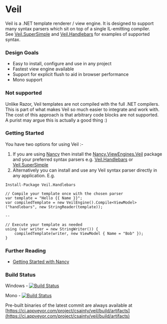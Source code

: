 # Veil

Veil is a .NET template renderer / view engine. It is designed to support many syntax parsers which sit on top of a single IL-emitting compiler.  
See [Veil.SuperSimple](https://github.com/csainty/Veil/tree/master/Src/Veil.SuperSimple) and [Veil.Handlebars](https://github.com/csainty/Veil/tree/master/Src/Veil.Handlebars) for examples of supported syntax.

### Design Goals

* Easy to install, configure and use in any project
* Fastest view engine available
* Support for explicit flush to aid in browser performance
* Mono support

### Not supported
Unlike Razor, Veil templates are not compiled with the full .NET compilers. This is part of what makes Veil so much easier to integrate and work with. The cost of this approach is that arbitrary code blocks are not supported.  
A purist may argue this is actually a good thing :) 


### Getting Started
You have two options for using Veil :-

1. If you are using [Nancy](https://github.com/NancyFx/Nancy) then install the [Nancy.ViewEngines.Veil](http://www.nuget.org/packages/Nancy.ViewEngines.Veil) package and your preferred syntax parsers e.g. [Veil.Handlebars](http://www.nuget.org/packages/Veil.Handlebars) or [Veil.SuperSimple](http://www.nuget.org/packages/Veil.SuperSimple)
2. Alternatively you can install and use any Veil syntax parser directly in any application. E.g.

````
Install-Package Veil.Handlebars

// Compile your template once with the chosen parser
var template = "Hello {{ Name }}";
var compiledTemplate = new VeilEngine().Compile<ViewModel>("handlebars", new StringReader(template));

--

// Execute your template as needed
using (var writer = new StringWriter()) {
    compiledTemplate(writer, new ViewModel { Name = "Bob" });
}
```` 

### Further Reading

* [Getting Started with Nancy](http://blog.csainty.com/2014/06/veil-getting-started-nancy.html)

### Build Status

Windows - [![Build Status](http://builds.nullreferenceexception.se/app/rest/builds/buildType:id:Veil_Continuos/statusIcon)](http://builds.nullreferenceexception.se/viewType.html?buildTypeId=Veil_Continuos&guest=1)

Mono - [![Build Status](http://builds.nullreferenceexception.se/app/rest/builds/buildType:id:Veil_Continuous_Mono/statusIcon)](http://builds.nullreferenceexception.se/viewType.html?buildTypeId=Veil_Continuous_Mono&guest=1)

Pre-built binaries of the latest commit are always available at [https://ci.appveyor.com/project/csainty/veil/build/artifacts](https://ci.appveyor.com/project/csainty/veil/build/artifacts)
